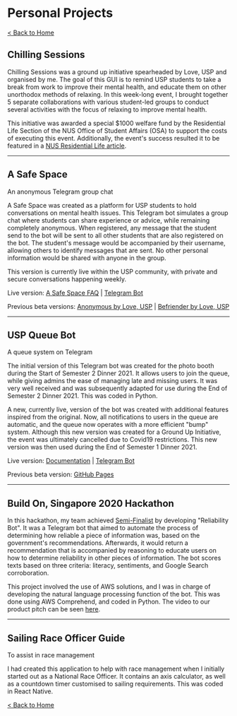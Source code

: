 # Personal Projects

[< Back to Home](../README.md)

## Chilling Sessions

Chilling Sessions was a ground up initiative spearheaded by Love, USP and organised by me. The goal of this GUI is to remind USP students to take a break from work to improve their mental health, and educate them on other unorthodox methods of relaxing. In this week-long event, I brought together 5 separate collaborations with various student-led groups to conduct several activities with the focus of relaxing to improve mental health.

This initiative was awarded a special $1000 welfare fund by the Residential Life Section of the NUS Office of Student Affairs (OSA) to support the costs of executing this event. Additionally, the event's success resulted it to be featured in a [NUS Residential Life article](https://blog.nus.edu.sg/reslife/2021/11/03/how-to-take-care-of-your-mental-health-tips-from-mental-wellness-groups-on-campus/).

---

## A Safe Space

An anonymous Telegram group chat

A Safe Space was created as a platform for USP students to hold conversations on mental health issues. This Telegram bot simulates a group chat where students can share experience or advice, while remaining completely anonymous. When registered, any message that the student send to the bot will be sent to all other students that are also registered on the bot. The student's message would be accompanied by their username, allowing others to identify messages that are sent. No other personal information would be shared with anyone in the group.

This version is currently live within the USP community, with private and secure conversations happening weekly.

Live version: [A Safe Space FAQ](https://kwokyto.github.io/a-safe-space/) \| [Telegram Bot](https://telegram.me/asafespacebot)

Previous beta versions: [Anonymous by Love, USP](https://kwokyto.github.io/anonymous-telegram-bot/) \| [Befriender by Love, USP](https://kwokyto.github.io/befriender-telegram-bot/)

---

## USP Queue Bot

A queue system on Telegram

The initial version of this Telegram bot was created for the photo booth during the Start of Semester 2 Dinner 2021. It allows users to join the queue, while giving admins the ease of managing late and missing users. It was very well received and was subsequently adapted for use during the End of Semester 2 Dinner 2021. This was coded in Python.

A new, currently live, version of the bot was created with additional features inspired from the original. Now, all notifications to users in the queue are automatic, and the queue now operates with a more efficient "bump" system. Although this new version was created for a Ground Up Initiative, the event was ultimately cancelled due to Covid19 restrictions. This new version was then used during the End of Semester 1 Dinner 2021.

Live version: [Documentation](https://kwokyto.github.io/usp-queue-bot/) \| [Telegram Bot](https://telegram.me/uspqueuebot)

Previous beta version: [GitHub Pages](https://kwokyto.github.io/queueing-bot/)

---

## Build On, Singapore 2020 Hackathon

In this hackathon, my team achieved [Semi-Finalist](./build_on_singapore/build_on_singapore_certificate.pdf) by developing "Reliability Bot". It was a Telegram bot that aimed to automate the process of determining how reliable a piece of information was, based on the government's recommendations. Afterwards, it would return a recommendation that is accompanied by reasoning to educate users on how to determine reliability in other pieces of information. The bot scores texts based on three criteria: literacy, sentiments, and Google Search corroboration.

This project involved the use of AWS solutions, and I was in charge of developing the natural language processing function of the bot. This was done using AWS Comprehend, and coded in Python. The video to our product pitch can be seen [here](build_on_singapore/build_on_singapore_video.mp4).

---

## Sailing Race Officer Guide

To assist in race management

I had created this application to help with race management when I initially started out as a National Race Officer. It contains an axis calculator, as well as a countdown timer customised to sailing requirements. This was coded in React Native.

[< Back to Home](../README.md)
